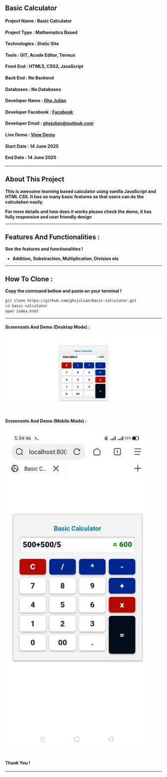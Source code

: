 ## Basic Calculator 

#### Project Name :  Basic Calculator

#### Project Type : Mathematics Based 

#### Technologies : Static Site

#### Tools : GIT, Acode Editor, Termux

#### Front End : HTML5, CSS3, JavaScript

#### Back End : No Backend 

#### Databases : No Databases

#### Developer Name : <a href="https://ghsresume.netlify.app" target="_blank">Ghs Julian</a>

#### Developer Facebook : <a href="https://web.facebook.com/ghs.julian.85" target="_blank">Facebook</a>

#### Developer Email : <a href="email:ghsjulian@outlook.com" target="_blank"> ghsjulian@outlook.com </a>

#### Live Demo : <a href="" target="_blank">View Demo </a>

#### Start Date : 14 June 2025

#### End Date : 14 June 2025

---

## About This Project 


**This is awesome learning based calculator using vanilla JavaScript and HTML CSS. It has so many basic features so that users can do the calculation easily.**


**For more details and how does it works please check the demo, it has fully responsive and user friendly design**



---

## Features And Functionalities :

**See the features and functionalities !**

-   **Addition, Substraction, Multiplication, Division etc**

---

## How To Clone :

**Copy the command bellow and paste on your terminal !**

```bash
git clone https://github.com/ghsjulian/basic-calculator.git
cd basic-calculator
open index.html
```


---

#### Screensots And Demo (Desktop Mode) :

<img src="/ss/desk.jpg" width="" height=""/><br/><br/>


#### Screensots And Demo (Mobile Mode) :

<img src="/ss/mobile.jpg" width="" height=""/><br/><br/>


#### Thank You !

---
